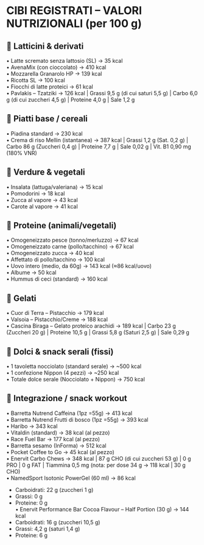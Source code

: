 # CIBI REGISTRATI – VALORI NUTRIZIONALI (per 100 g)

## 🥛 Latticini & derivati
• Latte scremato senza lattosio (SL) → 35 kcal  
• AvenaMix (con cioccolato) → 410 kcal  
• Mozzarella Granarolo HP → 139 kcal  
• Ricotta SL → 100 kcal  
• Fiocchi di latte proteici → 61 kcal  
• Pavlakis – Tzatziki → 126 kcal | Grassi 9,5 g (di cui saturi 5,5 g) | Carbo 6,0 g (di cui zuccheri 4,5 g) | Proteine 4,0 g | Sale 1,2 g  

## 🥙 Piatti base / cereali
• Piadina standard → 230 kcal  
• Crema di riso Mellin (istantanea) → 387 kcal | Grassi 1,2 g (Sat. 0,2 g) | Carbo 86 g (Zuccheri 0,4 g) | Proteine 7,7 g | Sale 0,02 g | Vit. B1 0,90 mg (180% VNR)  

## 🥬 Verdure & vegetali
• Insalata (lattuga/valeriana) → 15 kcal  
• Pomodorini → 18 kcal  
• Zucca al vapore → 43 kcal  
• Carote al vapore → 41 kcal  

## 🥫 Proteine (animali/vegetali)
• Omogeneizzato pesce (tonno/merluzzo) → 67 kcal  
• Omogeneizzato carne (pollo/tacchino) → 67 kcal  
• Omogeneizzato zucca → 40 kcal  
• Affettato di pollo/tacchino → 100 kcal  
• Uovo intero (medio, da 60g) → 143 kcal (≈86 kcal/uovo)  
• Albume → 50 kcal  
• Hummus di ceci (standard) → 160 kcal  

## 🍦 Gelati
• Cuor di Terra – Pistacchio → 179 kcal  
• Valsoia – Pistacchio/Creme → 188 kcal  
• Cascina Biraga – Gelato proteico arachidi → 189 kcal | Carbo 23 g (Zuccheri 20 g) | Proteine 10,5 g | Grassi 5,8 g (Saturi 2,5 g) | Sale 0,29 g  

## 🍫 Dolci & snack serali (fissi)
• 1 tavoletta nocciolato (standard serale) → ~500 kcal  
• 1 confezione Nippon (4 pezzi) → ~250 kcal  
• Totale dolce serale (Nocciolato + Nippon) → 750 kcal  

## 🍬 Integrazione / snack workout
• Barretta Nutrend Caffeina (1pz =55g) → 413 kcal  
• Barretta Nutrend Frutti di bosco (1pz =55g) → 393 kcal  
• Haribo → 343 kcal  
• Vitaldin (standard) → 38 kcal (al pezzo)  
• Race Fuel Bar → 177 kcal (al pezzo)  
• Barretta sesamo (InForma) → 512 kcal  
• Pocket Coffee to Go → 45 kcal (al pezzo)  
• Enervit Carbo Chews → 348 kcal | 87 g CHO (di cui zuccheri 53 g) | 0 g PRO | 0 g FAT | Tiammina 0,5 mg  (nota: per dose 34 g → 118 kcal | 30 g CHO)  
• NamedSport Isotonic PowerGel (60 ml) → 86 kcal  
  - Carboidrati: 22 g (zuccheri 1 g)  
  - Grassi: 0 g  
  - Proteine: 0 g  
• Enervit Performance Bar Cocoa Flavour – Half Portion (30 g) → 144 kcal  
  - Carboidrati: 16 g (zuccheri 10,5 g)  
  - Grassi: 4,2 g (saturi 1,4 g)  
  - Proteine: 6 g  
